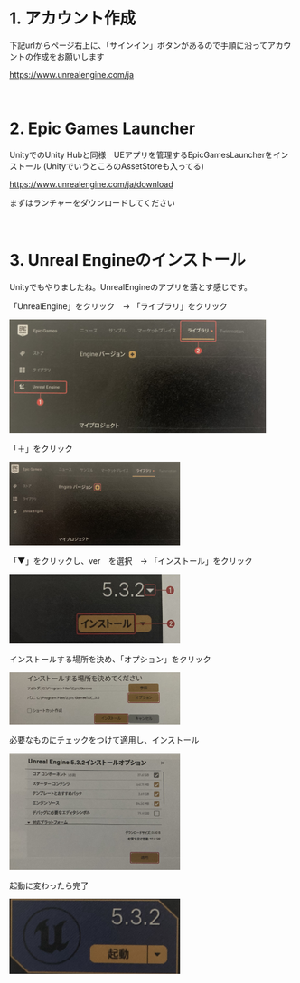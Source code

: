 # 1. アカウント作成

下記urlからページ右上に、「サインイン」ボタンがあるので手順に沿ってアカウントの作成をお願いします

<a href="https://www.unrealengine.com/ja" target="_blank">https://www.unrealengine.com/ja</a>

<br>

# 2. Epic Games Launcher

UnityでのUnity Hubと同様　UEアプリを管理するEpicGamesLauncherをインストール
(UnityでいうところのAssetStoreも入ってる)

<a href="https://www.unrealengine.com/ja/download" target="_blank">https://www.unrealengine.com/ja/download</a>

まずはランチャーをダウンロードしてください

<br>

# 3. Unreal Engineのインストール

Unityでもやりましたね。UnrealEngineのアプリを落とす感じです。

「UnrealEngine」をクリック　→ 「ライブラリ」をクリック

<img src="images/1.jpg" width="90%" alt="" title="">

<br>

「＋」をクリック

<img src="images/2.jpg" width="60%" alt="" title="">

<br>

「▼」をクリックし、ver　を選択　→ 「インストール」をクリック

<img src="images/3.jpg" width="60%" alt="" title="">

<br>

インストールする場所を決め、「オプション」をクリック

<img src="images/4.jpg" width="60%" alt="" title="">

<br>

必要なものにチェックをつけて適用し、インストール

<img src="images/5.jpg" width="60%" alt="" title="">

<br>

起動に変わったら完了

<img src="images/6.jpg" width="60%" alt="" title="">

<br>
